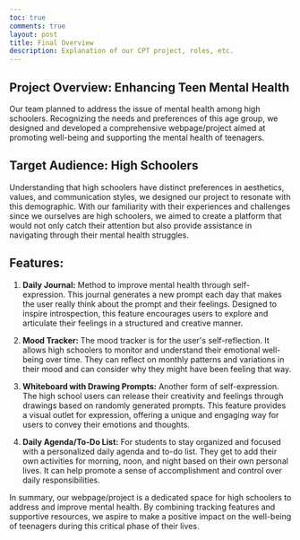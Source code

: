 ```yaml
---
toc: true
comments: true
layout: post
title: Final Overview
description: Explanation of our CPT project, roles, etc.
---
```


## Project Overview: Enhancing Teen Mental Health
Our team planned to address the issue of mental health among high schoolers. Recognizing the needs and preferences of this age group, we designed and developed a comprehensive webpage/project aimed at promoting well-being and supporting the mental health of teenagers.

## Target Audience: High Schoolers
Understanding that high schoolers have distinct preferences in aesthetics, values, and communication styles, we designed our project to resonate with this demographic. With our familiarity with their experiences and challenges since we ourselves are high schoolers, we aimed to create a platform that would not only catch their attention but also provide assistance in navigating through their mental health struggles.

## Features:

1. **Daily Journal:**
   Method to improve mental health through self-expression. This journal generates a new prompt each day that makes the user really think about the prompt and their feelings. Designed to inspire introspection, this feature encourages users to explore and articulate their feelings in a structured and creative manner.

2. **Mood Tracker:**
   The mood tracker is for the user's self-reflection. It allows high schoolers to monitor and understand their emotional well-being over time. They can reflect on monthly patterns and variations in their mood and can consider why they might have been feeling that way.

3. **Whiteboard with Drawing Prompts:**
   Another form of self-expression. The high school users can release their creativity and feelings through drawings based on randomly generated prompts. This feature provides a visual outlet for expression, offering a unique and engaging way for users to convey their emotions and thoughts.

4. **Daily Agenda/To-Do List:**
   For students to stay organized and focused with a personalized daily agenda and to-do list. They get to add their own activities for morning, noon, and night based on their own personal lives. It can help promote a sense of accomplishment and control over daily responsibilities.

In summary, our webpage/project is a dedicated space for high schoolers to address and improve mental health. By combining tracking features and supportive resources, we aspire to make a positive impact on the well-being of teenagers during this critical phase of their lives.